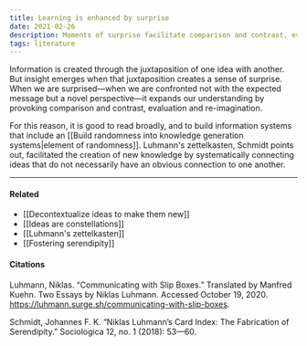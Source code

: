 ```yaml
---
title: Learning is enhanced by surprise
date: 2021-02-26
description: Moments of surprise facilitate comparison and contrast, evaluation and re-imagination. 
tags: literature
---
```


Information is created through the juxtaposition of one idea with another. But insight emerges when that juxtaposition creates a sense of surprise. When we are surprised—when we are confronted not with the expected message but a novel perspective—it expands our understanding by provoking comparison and contrast, evaluation and re-imagination.

For this reason, it is good to read broadly, and to build information systems that include an [[Build randomness into knowledge generation systems|element of randomness]]. Luhmann's zettelkasten, Schmidt points out, facilitated the creation of new knowledge by systematically connecting ideas that do not necessarily have an obvious connection to one another.  

---
#### Related
- [[Decontextualize ideas to make them new]]
- [[Ideas are constellations]]
- [[Luhmann's zettelkasten]]
- [[Fostering serendipity]]

#### Citations
Luhmann, Niklas. “Communicating with Slip Boxes.” Translated by Manfred Kuehn. Two Essays by Niklas Luhmann. Accessed October 19, 2020. https://luhmann.surge.sh/communicating-with-slip-boxes.

Schmidt, Johannes F. K. “Niklas Luhmann’s Card Index: The Fabrication of Serendipity.” Sociologica 12, no. 1 (2018): 53—60.

